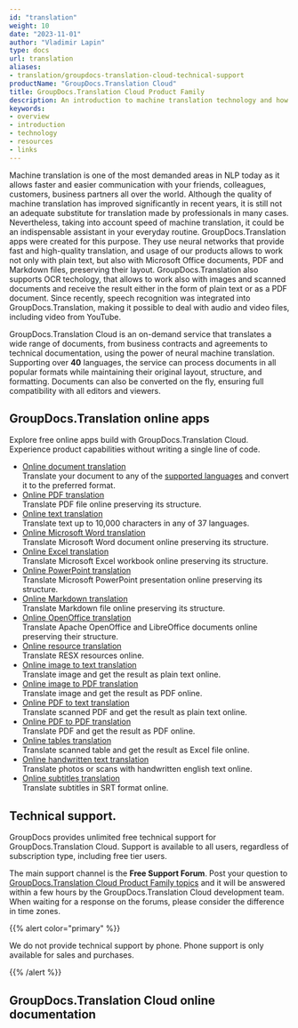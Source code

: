 ```yaml
---
id: "translation"
weight: 10
date: "2023-11-01"
author: "Vladimir Lapin"
type: docs
url: translation
aliases:
- translation/groupdocs-translation-cloud-technical-support
productName: "GroupDocs.Translation Cloud"
title: GroupDocs.Translation Cloud Product Family
description: An introduction to machine translation technology and how GroupDocs.Translation Cloud can help you use it for your day-to-day business needs.
keywords:
- overview
- introduction
- technology
- resources
- links
---
```


Machine translation is one of the most demanded areas in NLP today as it allows faster and easier communication with your friends, colleagues, customers, business partners all over the world. Although the quality of machine translation has improved significantly in recent years, it is still not an adequate substitute for translation made by professionals in many cases. Nevertheless, taking into account speed of machine translation, it could be an indispensable assistant in your everyday routine. GroupDocs.Translation apps were created for this purpose. They use neural networks that provide fast and high-quality translation, and usage of our products allows to work not only with plain text, but also with Microsoft Office documents, PDF and Markdown files, preserving their layout. GroupDocs.Translation also supports OCR techology, that allows to work also with images and scanned documents and receive the result either in the form of plain text or as a PDF document. Since recently, speech recognition was integrated into GroupDocs.Translation, making it possible to deal with audio and video files, including video from YouTube.

GroupDocs.Translation Cloud is an on-demand service that translates a wide range of documents, from business contracts and agreements to technical documentation, using the power of neural machine translation. Supporting over **40** languages, the service can process documents in all popular formats while maintaining their original layout, structure, and formatting. Documents can also be converted on the fly, ensuring full compatibility with all editors and viewers.

## GroupDocs.Translation online apps

Explore free online apps build with GroupDocs.Translation Cloud. Experience product capabilities without writing a single line of code.

- [Online document translation](https://products.groupdocs.app/translation/total)  
  Translate your document to any of the [supported languages](/translation/translation-languages/) and convert it to the preferred format.
- [Online PDF translation](https://products.groupdocs.app/translation/pdf)  
  Translate PDF file online preserving its structure.
- [Online text translation](https://products.groupdocs.app/translation/text)  
  Translate text up to 10,000 characters in any of 37 languages.
- [Online Microsoft Word translation](https://products.groupdocs.app/translation/word/)  
  Translate Microsoft Word document online preserving its structure.
- [Online Excel translation](https://products.groupdocs.app/translation/excel/)  
  Translate Microsoft Excel workbook online preserving its structure.
- [Online PowerPoint translation](https://products.groupdocs.app/translation/powerpoint/)  
  Translate Microsoft PowerPoint presentation online preserving its structure.
- [Online Markdown translation](https://products.groupdocs.app/translation/markdown/)  
  Translate Markdown file online preserving its structure.
- [Online OpenOffice translation](https://products.groupdocs.app/translation/openoffice/)  
  Translate Apache OpenOffice and LibreOffice documents online preserving their structure.
- [Online resource translation](https://products.groupdocs.app/translation/resources)  
  Translate RESX resources online.
- [Online image to text translation](https://products.groupdocs.app/translation/image-to-text)  
  Translate image and get the result as plain text online.
- [Online image to PDF translation](https://products.groupdocs.app/translation/image-to-pdf)  
  Translate image and get the result as PDF online.
- [Online PDF to text translation](https://products.groupdocs.app/translation/pdf-to-text)  
  Translate scanned PDF and get the result as plain text online.
- [Online PDF to PDF translation](https://products.groupdocs.app/translation/pdf-to-pdf)  
  Translate PDF and get the result as PDF online.
- [Online tables translation](https://products.groupdocs.app/translation/table-to-excel)  
  Translate scanned table and get the result as Excel file online.
- [Online handwritten text translation](https://products.groupdocs.app/translation/handwritten-text)  
  Translate photos or scans with handwritten english text online.
- [Online subtitles translation](https://products.groupdocs.app/translation/subtitles)  
  Translate subtitles in SRT format online.

## Technical support.

GroupDocs provides unlimited free technical support for GroupDocs.Translation Cloud. Support is available to all users, regardless of subscription type, including free tier users.

The main support channel is the **Free Support Forum**. Post your question to [GroupDocs.Translation Cloud Product Family topics](https://forum.groupdocs.cloud/c/translation/31) and it will be answered within a few hours by the GroupDocs.Translation Cloud development team. When waiting for a response on the forums, please consider the difference in time zones.

{{% alert color="primary" %}} 

We do not provide technical support by phone. Phone support is only available for sales and purchases.

{{% /alert %}} 

## GroupDocs.Translation Cloud online documentation
